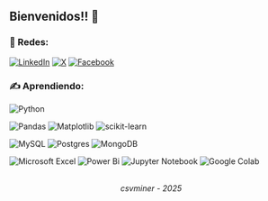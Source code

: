 ## Bienvenidos!! 👋
<!--Hola a todos, actualmente estoy en proceso de adquirir las tecnologías necesarias para convertirme en analista de datos. Mi objetivo es integrarme en el mundo tecnológico y empresarial. Este espacio sirve como mi portafolio de proyectos personales, donde espero compartir mis aprendizajes a través de diversas iniciativas con la comunidad. -->


### 👥 Redes:
[![LinkedIn](https://img.shields.io/badge/linkedin-%230077B5.svg?style=for-the-badge&logo=linkedin&logoColor=white)](https://www.linkedin.com/in/csvminer/)
[![X](https://img.shields.io/badge/X-%23000000.svg?style=for-the-badge&logo=X&logoColor=white)](https://x.com/csvminer) 
[![Facebook](https://img.shields.io/badge/Facebook-%231877F2.svg?style=for-the-badge&logo=Facebook&logoColor=white)](https://www.facebook.com/profile.php?id=61572460088469)


### ✍️ Aprendiendo:
![Python](https://img.shields.io/badge/python-3670A0?style=for-the-badge&logo=python&logoColor=ffdd54)


![Pandas](https://img.shields.io/badge/pandas-%23150458.svg?style=for-the-badge&logo=pandas&logoColor=white)
![Matplotlib](https://img.shields.io/badge/Matplotlib-%23ffffff.svg?style=for-the-badge&logo=Matplotlib&logoColor=black)
![scikit-learn](https://img.shields.io/badge/scikit--learn-%23F7931E.svg?style=for-the-badge&logo=scikit-learn&logoColor=white)


![MySQL](https://img.shields.io/badge/mysql-4479A1.svg?style=for-the-badge&logo=mysql&logoColor=white)
![Postgres](https://img.shields.io/badge/postgres-%23316192.svg?style=for-the-badge&logo=postgresql&logoColor=white)
![MongoDB](https://img.shields.io/badge/MongoDB-%234ea94b.svg?style=for-the-badge&logo=mongodb&logoColor=white)


![Microsoft Excel](https://img.shields.io/badge/Microsoft_Excel-217346?style=for-the-badge&logo=microsoft-excel&logoColor=white)
![Power Bi](https://img.shields.io/badge/power_bi-F2C811?style=for-the-badge&logo=powerbi&logoColor=black)
![Jupyter Notebook](https://img.shields.io/badge/jupyter-%23FA0F00.svg?style=for-the-badge&logo=jupyter&logoColor=white)
![Google Colab](https://img.shields.io/badge/Google%20Colab-%23F9A825.svg?style=for-the-badge&logo=googlecolab&logoColor=white)


<br>
<div align="center"><i>csvminer - 2025</i></div>

<!-- ![MQ](https://github.com/user-attachments/assets/d3e7ed15-b002-4916-8f71-f5507ff47cdb)
![tec](https://github.com/user-attachments/assets/4d4f3899-209c-4595-a363-3eb3dc4b57f3)
![4AnalyzeYou](https://github.com/user-attachments/assets/4cbad6b6-6a39-4ada-a5ba-e2ae6c389607) -->
